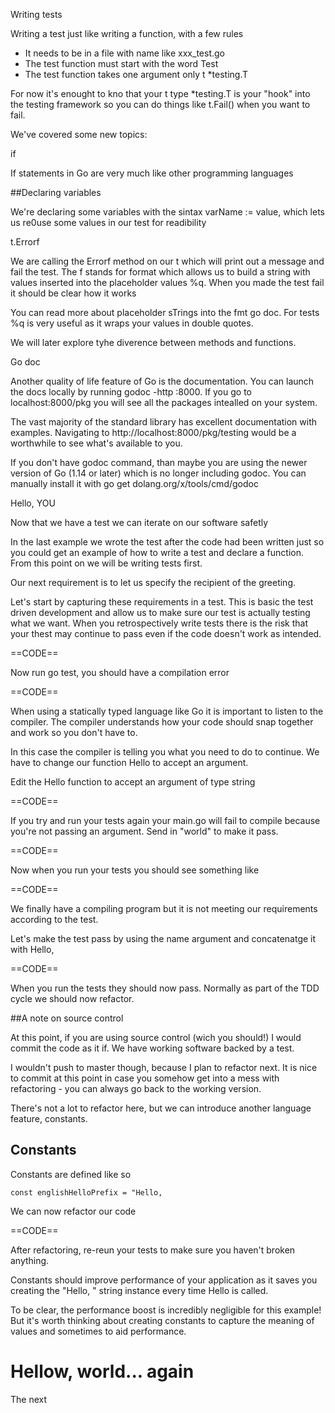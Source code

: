 Writing tests

Writing a test just like writing a function, with a few rules
  - It needs to be in a file with name like xxx_test.go
  - The test function must start with the word Test
  - The test function takes one argument only t *testing.T

For now it's enought to kno that your t type *testing.T is your "hook" into the testing framework
so you can do things like t.Fail() when you want to fail.

We've covered some new topics:

if

If statements in Go are very much like other programming languages

##Declaring variables

We're declaring some variables with the sintax varName := value, which lets us re0use some values in our test
for readibility

  t.Errorf

  We are calling the Errorf method on our t which will print out a message and fail the test. The f
  stands for format which allows us to build a string with values inserted into the placeholder values %q.
  When you made the test fail it should be clear how it works

  You can read more about placeholder sTrings into the fmt go doc. For tests %q is very useful as it wraps
  your values in double quotes.

  We will later explore tyhe diverence between methods and functions.

  Go doc

  Another quality of life feature of Go is the documentation. You can launch the docs locally by running
  godoc -http :8000. If you go to localhost:8000/pkg you will see all the packages intealled on your system.

  The vast majority of the standard library has excellent documentation with examples. Navigating to
  http://localhost:8000/pkg/testing would be a worthwhile to see what's available to you.

  If you don't have godoc command, than maybe you are using the newer version of Go (1.14 or later)
  which is no longer including godoc. You can manually install it with go get dolang.org/x/tools/cmd/godoc

  Hello, YOU

  Now that we have a test we can iterate on our software safetly

  In the last example we wrote the test after the code had been written just so you could get an example of
  how to write a test and declare a function. From this point on we will be writing tests first.

  Our next requirement is to let us specify the recipient of the greeting.

  Let's start by capturing these requirements in a test. This is basic the test driven development and allow us
  to make sure our test is actually testing what we want. When you retrospectively write tests there is the
  risk that your thest may continue to pass even if the code doesn't work as intended.

  ==CODE==

  Now run go test, you should have a compilation error

  ==CODE==

  When using a statically typed language like Go it is important to listen to the compiler. The compiler
  understands how your code should snap together and work so you don't have to.

  In this case the compiler is telling you what you need to do to continue. We have to change our function
  Hello to accept an argument.

  Edit the Hello function to accept an argument of type string

  ==CODE==

  If you try and run your tests again your main.go will fail to compile because you're not passing an 
  argument. Send in "world" to make it pass.

  ==CODE==

  Now when you run your tests you should see something like

  ==CODE==

  We finally have a compiling program but it is not meeting our requirements according to the test.

  Let's make the test pass by using the name argument and concatenatge it with Hello,

  ==CODE==

  When you run the tests they should now pass. Normally as part of the TDD cycle we should now refactor.

  ##A note on source control

  At this point, if you are using source control (wich you should!) I would commit the code as it if. We
  have working software backed by a test.

  I wouldn't push to master though, because I plan to refactor next. It is nice to commit at this point in case
  you somehow get into a mess with refactoring - you can always go back to the working version.

  There's not a lot to refactor here, but we can introduce another language feature, constants.

## Constants
  
  Constants are defined like so

  ```const englishHelloPrefix = "Hello, ```

  We can now refactor our code

  ==CODE==

  After refactoring, re-reun your tests to make sure you haven't broken anything.

  Constants should improve performance of your application as it saves you creating the "Hello, " string
  instance every time Hello is called.

  To be clear, the performance boost is incredibly negligible for this example! But it's worth thinking about
  creating constants to capture the meaning of values and sometimes to aid performance.

# Hellow, world... again

  The next



